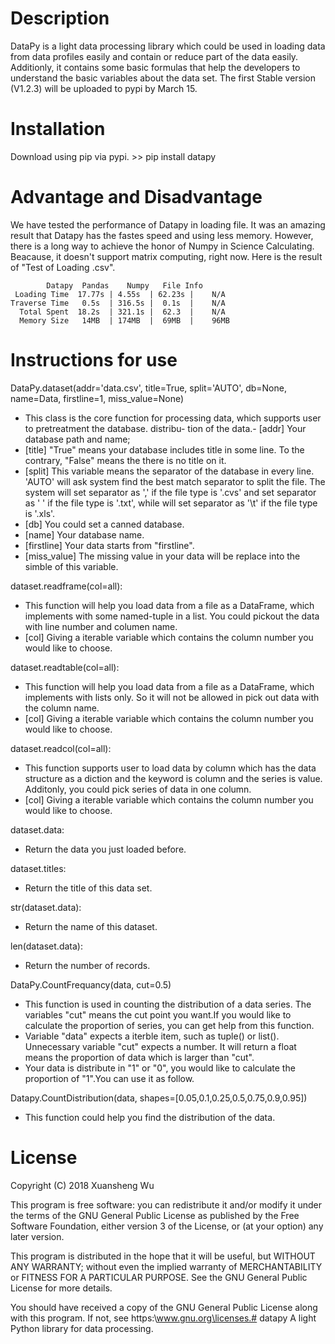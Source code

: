 
Description
========================================================
DataPy is a light data processing library which could
be used in loading data from data profiles easily and 
contain or reduce part of the data easily. Additionly,
it contains some basic formulas that help the developers
to understand the basic variables about the data set.
The first Stable version (V1.2.3) will be uploaded to 
pypi by March 15.


Installation
========================================================
Download using pip via pypi.
	>> pip install datapy

Advantage and Disadvantage
========================================================
We have tested the performance of Datapy in loading file.
It was an amazing result that Datapy has the fastes speed and using less memory.
However, there is a long way to achieve the honor of Numpy in Science Calculating. Beacause, it doesn't support matrix computing, right now. Here is the result of "Test of Loading .csv".

       		Datapy	Pandas    Numpy   File Info
	 Loading Time  17.77s | 4.55s  | 62.23s |    N/A
	Traverse Time   0.5s  | 316.5s |  0.1s  |    N/A
 	  Total Spent  18.2s  | 321.1s |  62.3  |    N/A
 	  Memory Size   14MB  | 174MB  |  69MB  |    96MB


Instructions for use
========================================================
DataPy.dataset(addr='data.csv', title=True, split='AUTO',
		db=None, name=Data, firstline=1, 
		miss_value=None)
- This class is the core function for processing data, which supports user to pretreatment the database.
distribu-
	  tion of the data.- [addr] Your database path and name;
- [title] "True" means your database includes title in some line. To the contrary, "False" means the there is no title on it.
- [split] This variable means the separator of the database in every line. 'AUTO' will ask system find the best match separator to split the file. The system will set separator as ',' if the file type is '.cvs' and set separator as ' ' if the file type is '.txt', while will set separator as '\t' if the file type is '.xls'.
- [db] You could set a canned database.
- [name] Your database name.
- [firstline] Your data starts from "firstline".
- [miss_value] The missing value in your data will be replace into the simble of this variable.


dataset.readframe(col=all):
- This function will help you load data from a file as a DataFrame, which implements with some named-tuple in a list. You could pickout the  data with line number and columen name.
- [col] Giving a iterable variable which contains the column number you would like to choose.


dataset.readtable(col=all):
- This function will help you load data from a file as a DataFrame, which implements with lists only. So it will not be allowed in pick out data with the column name.
- [col] Giving a iterable variable which contains the column number you would like to choose.


dataset.readcol(col=all):
- This function supports user to load data by column which has the data structure as a diction and the keyword is column and the series is value. Additonly, you could pick series of  data in one column.
- [col] Giving a iterable variable which contains the column number you would like to choose.


dataset.data:
- Return the data you just loaded before.


dataset.titles:
- Return the title of this data set.


str(dataset.data):
- Return the name of this dataset.


len(dataset.data):
- Return the number of records.


DataPy.CountFrequancy(data, cut=0.5)
- This function is used in counting the distribution of a data series. The variables "cut" means the cut point you want.If you would like to calculate the proportion of series, you can get help from this function.
- Variable "data" expects a iterble item, such as tuple() or list(). Unnecessary variable "cut" expects a number. It will return a float means the proportion of data which is larger than "cut".
- Your data is distribute in "1" or "0", you would like to calculate the proportion of "1".You can use it as follow.


Datapy.CountDistribution(data, shapes=[0.05,0.1,0.25,0.5,0.75,0.9,0.95])
- This function could help you find the distribution of the data.



	

License
========================================================
Copyright (C) 2018 Xuansheng Wu

This program is free software: you can redistribute it and/or modify
it under the terms of the GNU General Public License as published by
the Free Software Foundation, either version 3 of the License, or
(at your option) any later version.

This program is distributed in the hope that it will be useful,
but WITHOUT ANY WARRANTY; without even the implied warranty of
MERCHANTABILITY or FITNESS FOR A PARTICULAR PURPOSE.  See the
GNU General Public License for more details.

You should have received a copy of the GNU General Public License
along with this program.  If not, see https:\\www.gnu.org\licenses.# datapy
A light Python library for data processing.
